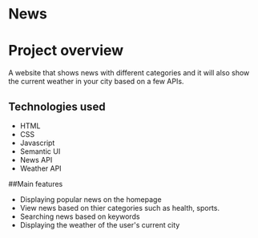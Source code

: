 # News

# Project overview

A website that shows news with different categories and it will also show the current weather in your city based on a few APIs.

## Technologies used

- HTML
- CSS
- Javascript
- Semantic UI
- News API
- Weather API

##Main features
- Displaying popular news on the homepage
- View news based on thier categories such as health, sports.
- Searching news based on keywords
- Displaying the weather of the user's current city
